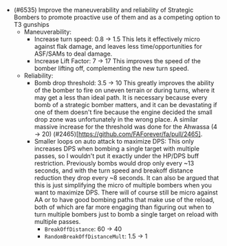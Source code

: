 - (#6535) Improve the maneuverability and reliability of Strategic Bombers to promote proactive use of them and as a competing option to T3 gunships
  - Maneuverability: 
    - Increase turn speed: 0.8 -> 1.5
      This lets it effectively micro against flak damage, and leaves less time/opportunities for ASF/SAMs to deal damage.
    - Increase Lift Factor: 7 -> 17
      This improves the speed of the bomber lifting off, complementing the new turn speed.
  - Reliability:
    - Bomb drop threshold: 3.5 -> 10
      This greatly improves the ability of the bomber to fire on uneven terrain or during turns, where it may get a less than ideal path. It is necessary because every bomb of a strategic bomber matters, and it can be devastating if one of them doesn't fire because the engine decided the small drop zone was unfortunately in the wrong place. A similar massive increase for the threshold was done for the Ahwassa (4 -> 20) (#2465)[https://github.com/FAForever/fa/pull/2465].
    - Smaller loops on auto attack to maximize DPS: 
      This only increases DPS when bombing a single target with multiple passes, so I wouldn't put it exactly under the HP/DPS buff restriction. Previously bombs would drop only every ~13 seconds, and with the turn speed and breakoff distance reduction they drop every ~8 seconds.
      It can also be argued that this is just simplifying the micro of multiple bombers when you want to maximize DPS. There will of course still be micro against AA or to have good bombing paths that make use of the reload, both of which are far more engaging than figuring out when to turn multiple bombers just to bomb a single target on reload with multiple passes.
      - `BreakOffDistance`: 60 -> 40
      - `RandomBreakOffDistanceMult`: 1.5 -> 1
